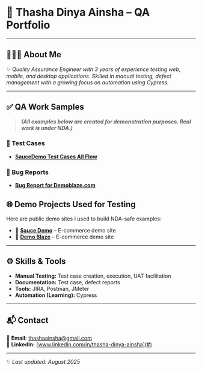 # 🌟 **Thasha Dinya Ainsha – QA Portfolio**

---

## 👩🏻‍💻 **About Me**
✨ *Quality Assurance Engineer with 3 years of experience testing web, mobile, and desktop applications. Skilled in manual testing, defect management with a growing focus on automation using Cypress.*  

---
## ✅ **QA Work Samples**
> ***(All examples below are created for demonstration purposes. Real work is under NDA.)***

### 📄 Test Cases  
- **[SauceDemo Test Cases All Flow](https://docs.google.com/spreadsheets/d/1u6c14uou3IjPN-DQAUHiBZb8oeb1ZDAmAeqPf2iSLUk/edit?usp=sharing)**  


### 🐞 Bug Reports  
- **[Bug Report for Demoblaze.com](https://docs.google.com/spreadsheets/d/1VywlclAHCO0gqcjG6WjwRsoU_Dv5Y-FvygR-3VgYFOc/edit?usp=sharing)**

## 🌐 **Demo Projects Used for Testing**
Here are public demo sites I used to build NDA-safe examples:
- 🛒 [**Sauce Demo**](https://www.saucedemo.com/) – E-commerce demo site  
- 🛒 [**Demo Blaze**](https://www.demoblaze.com/index.html) – E-commerce demo site  

---

## ⚙️ **Skills & Tools**
- **Manual Testing:** Test case creation, execution, UAT facilitation  
- **Documentation:** Test case, defect reports 
- **Tools:** JIRA, Postman, JMeter
- **Automation (Learning):** Cypress   


---

## 📬 **Contact**
📧 **Email:** thashaainsha@gmail.com  
🔗 **LinkedIn:** [www.linkedin.com/in/thasha-dinya-ainsha](#)  

---

✨ *Last updated: August 2025*
